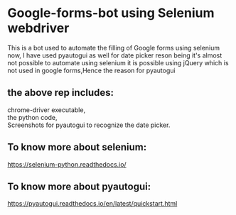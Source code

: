 # Google-forms-bot using Selenium webdriver

This is a bot used to automate the filling of Google forms using selenium
now, I have used pyautogui as well for date picker reson being it's almost not possible to automate using selenium
it is possible using jQuery which is not used in google forms,Hence the reason for pyautogui
## the above rep includes:
chrome-driver executable,\
the python code,\
Screenshots for pyautogui to recognize the date picker.

## To know more about selenium:

https://selenium-python.readthedocs.io/



## To know more about pyautogui:

https://pyautogui.readthedocs.io/en/latest/quickstart.html
